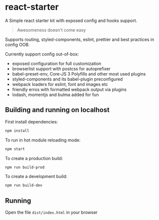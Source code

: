 # react-starter

A Simple react starter kit with exposed config and hooks support.

> Awesomeness doesn't come easy

Supports routing, styled-components, eslint, prettier and best practices in config OOB.

Currently support config out-of-box:

- exposed configuration for full customization
- browserlist support with postcss for autoprefixer
- babel-preset-env, Core-JS 3 Polyfills and other most used plugins
- styled-components and its babel-plugin preconfigured
- webpack loaders for eslint, font and images etc
- friendly erros with formatted webpack output via plugins
- lodash, momentjs and bulma added for fun

## Building and running on localhost

First install dependencies:

```sh
npm install
```

To run in hot module reloading mode:

```sh
npm start
```

To create a production build:

```sh
npm run build-prod
```

To create a development build:

```sh
npm run build-dev
```

## Running

Open the file `dist/index.html` in your browser
